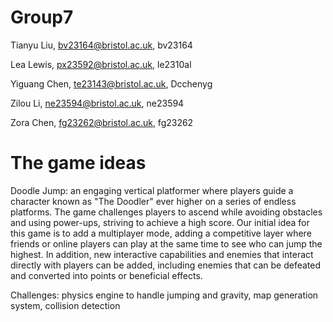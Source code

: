 # Group7

Tianyu Liu, bv23164@bristol.ac.uk, bv23164

Lea Lewis, px23592@bristol.ac.uk, le2310al

Yiguang Chen, te23143@bristol.ac.uk, Dcchenyg

Zilou Li, ne23594@bristol.ac.uk, ne23594

Zora Chen, fg23262@bristol.ac.uk, fg23262

# The game ideas

Doodle Jump: an engaging vertical platformer where players guide a character known as "The Doodler" ever higher on a series of endless platforms. The game challenges players to ascend while avoiding obstacles and using power-ups, striving to achieve a high score. Our initial idea for this game is to add a multiplayer mode, adding a competitive layer where friends or online players can play at the same time to see who can jump the highest. In addition, new interactive capabilities and enemies that interact directly with players can be added, including enemies that can be defeated and converted into points or beneficial effects.

Challenges: physics engine to handle jumping and gravity, map generation system, collision detection
